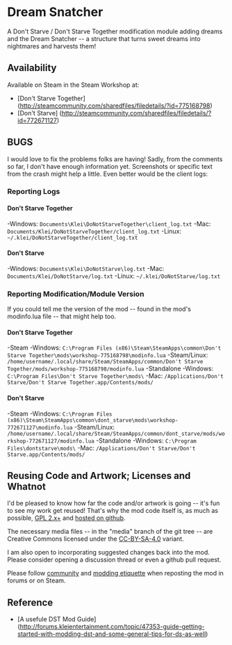 # Dream Snatcher

A Don't Starve / Don't Starve Together modification module adding dreams
and the Dream Snatcher -- a structure that turns sweet dreams into nightmares
and harvests them!

## Availability

Available on Steam in the Steam Workshop at:
- [Don't Starve Together] (http://steamcommunity.com/sharedfiles/filedetails/?id=775168798)
- [Don't Starve] (http://steamcommunity.com/sharedfiles/filedetails/?id=772671127)

## BUGS

I would love to fix the problems folks are having!  Sadly, from the comments so far, I don't have enough information yet. Screenshots or specific text from the crash might help a little. Even better would be the client logs:

### Reporting Logs
#### Don't Starve Together
-Windows: `Documents\Klei\DoNotStarveTogether\client_log.txt`
-Mac:     `Documents/Klei/DoNotStarveTogether/client_log.txt`
-Linux:   `~/.klei/DoNotStarveTogether/client_log.txt`

#### Don't Starve
-Windows: `Documents\Klei\DoNotStarve\log.txt`
-Mac:     `Documents/Klei/DoNotStarve/log.txt`
-Linux:   `~/.klei/DoNotStarve/log.txt`

### Reporting Modification/Module Version
If you could tell me the version of the mod -- found in the mod's modinfo.lua file -- that might help too.

#### Don't Starve Together

-Steam
 -Windows: `C:\Program Files (x86)\Steam\SteamApps\common\Don't Starve Together\mods\workshop-775168798\modinfo.lua`
 -Steam/Linux: `/home/username/.local/share/Steam/SteamApps/common/Don't Starve Together/mods/workshop-775168798/modinfo.lua`
-Standalone
 -Windows: `C:\Program Files\Don't Starve Together\mods\`
 -Mac: `/Applications/Don't Starve/Don't Starve Together.app/Contents/mods/`

#### Don't Starve
-Steam
 -Windows: `C:\Program Files (x86)\Steam\SteamApps\common\dont_starve\mods\workshop-772671127\modinfo.lua`
 -Steam/Linux: `/home/username/.local/share/Steam/SteamApps/common/dont_starve/mods/workshop-772671127/modinfo.lua`
-Standalone
 -Windows: `C:\Program Files\dontstarve\mods\`
 -Mac: `/Applications/Don't Starve/Don't Starve.app/Contents/mods/`

## Reusing Code and Artwork; Licenses and Whatnot

I'd be pleased to know how far the code and/or artwork is going -- it's fun to see my work get reused! That's why the mod code itself is, as much as possible, [GPL 2.x+](https://www.gnu.org/licenses/gpl-faq.html#GPLPluginsInNF) and [hosted on github](https://github.com/larva/ds-dreams-mod).

The necessary media files -- in the "media" branch of the git tree -- are Creative Commons licensed under the [CC-BY-SA-4.0](https://creativecommons.org/licenses/by-sa/4.0/legalcode) variant.

I am also open to incorporating suggested changes back into the mod. Please consider opening a discussion thread or even a github pull request.

Please follow [community](http://forums.kleientertainment.com/topic/1031-community-standards-policy-and-etiquette/) and [modding etiquette](http://forums.kleientertainment.com/topic/26966-modding-etiquette-general-guidelines/) when reposting the mod in forums or on Steam.

## Reference

- [A usefule DST Mod Guide] (http://forums.kleientertainment.com/topic/47353-guide-getting-started-with-modding-dst-and-some-general-tips-for-ds-as-well)
